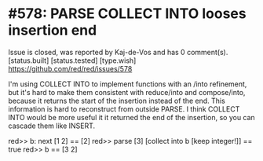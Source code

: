 
#578: PARSE COLLECT INTO looses insertion end
================================================================================
Issue is closed, was reported by Kaj-de-Vos and has 0 comment(s).
[status.built] [status.tested] [type.wish]
<https://github.com/red/red/issues/578>

I'm using COLLECT INTO to implement functions with an /into refinement, but it's hard to make them consistent with reduce/into and compose/into, because it returns the start of the insertion instead of the end. This information is hard to reconstruct from outside PARSE. I think COLLECT INTO would be more useful it it returned the end of the insertion, so you can cascade them like INSERT.

red>> b: next [1 2]
== [2]
red>> parse [3] [collect into b [keep integer!]]
== true
red>> b
== [3 2]



